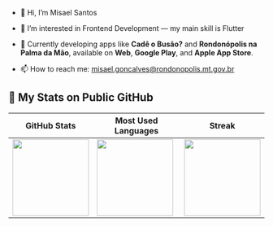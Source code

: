 - 👋 Hi, I’m Misael Santos

- 👀 I’m interested in Frontend Development — my main skill is Flutter

- 💼 Currently developing apps like **Cadê o Busão?** and **Rondonópolis na Palma da Mão**, available on **Web**, **Google Play**, and **Apple App Store**.

- 📫 How to reach me: misael.goncalves@rondonopolis.mt.gov.br

## 🚀 My Stats on Public GitHub

<div align="center">

| GitHub Stats | Most Used Languages | Streak |
|--------------|-------------------------|--------|
| <img height="150em" src="https://github-readme-stats.vercel.app/api?username=misaelgosantos&show_icons=true&theme=radical&count_private=true&include_all_commits=true"/> | <img height="150em" src="https://github-readme-stats.vercel.app/api/top-langs/?username=misaelgosantos&layout=compact&theme=radical"/> | <img height="150em" src="https://streak-stats.demolab.com/?user=misaelgosantos&theme=radical"/> |

</div>


